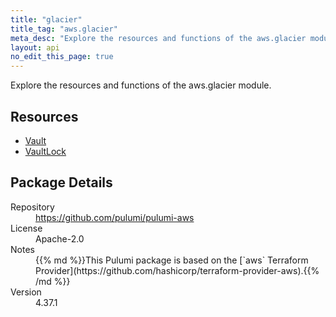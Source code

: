 ```yaml
---
title: "glacier"
title_tag: "aws.glacier"
meta_desc: "Explore the resources and functions of the aws.glacier module."
layout: api
no_edit_this_page: true
---
```


<!-- WARNING: this file was generated by Pulumi Docs Generator. -->
<!-- Do not edit by hand unless you're certain you know what you are doing! -->

Explore the resources and functions of the aws.glacier module.

<h2 id="resources">Resources</h2>
<ul class="api">
    <li><a href="vault" title="Vault"><span class="api-symbol api-symbol--resource"></span>Vault</a></li>
    <li><a href="vaultlock" title="VaultLock"><span class="api-symbol api-symbol--resource"></span>VaultLock</a></li>
</ul>

<h2 id="package-details">Package Details</h2>
<dl class="package-details">
	<dt>Repository</dt>
	<dd><a href="https://github.com/pulumi/pulumi-aws">https://github.com/pulumi/pulumi-aws</a></dd>
	<dt>License</dt>
	<dd>Apache-2.0</dd>
	<dt>Notes</dt>
	<dd>{{% md %}}This Pulumi package is based on the [`aws` Terraform Provider](https://github.com/hashicorp/terraform-provider-aws).{{% /md %}}</dd>
	<dt>Version</dt>
	<dd>4.37.1</dd>
</dl>

